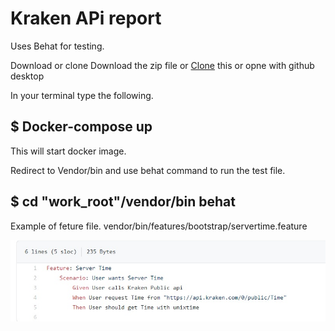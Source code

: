 # Kraken APi report <br>
Uses Behat for testing.

Download or clone
Download the zip file or [Clone](https://github.com/thekuldeepjoshi/kraken_api_report) this or opne with github desktop

In your terminal type the following. <br>
## $ Docker-compose up
This will start docker image.

Redirect to Vendor/bin and use behat command to run the test file.
## $ cd "work_root"/vendor/bin behat

Example of feture file. 
vendor/bin/features/bootstrap/servertime.feature

![alt text](img/feature.jpg)
